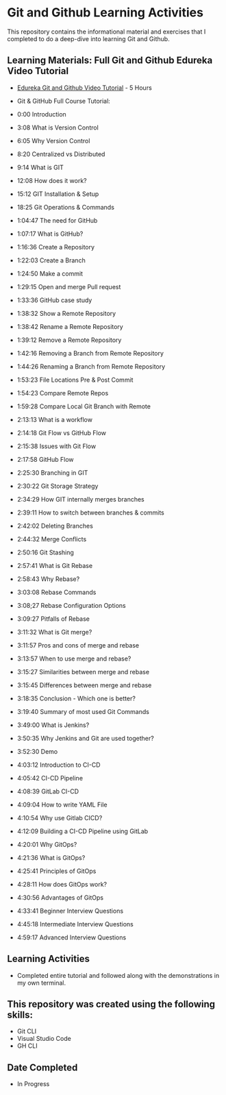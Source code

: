# Git and Github Learning Activities

This repository contains the informational material and exercises that I completed to do a deep-dive into learning Git and Github.

## Learning Materials: Full Git and Github Edureka Video Tutorial

- [Edureka Git and Github Video Tutorial](https://www.youtube.com/live/KMOmw19ZCGs?si=cSY36aYlFqQ4OJ3H) - 5 Hours

- Git & GitHub  Full Course Tutorial:
- 0:00 Introduction
- 3:08 What is Version Control
- 6:05 Why Version Control
- 8:20 Centralized vs Distributed
- 9:14 What is GIT
- 12:08 How does it work?
- 15:12 GIT Installation & Setup
- 18:25 Git Operations & Commands
- 1:04:47 The need for GitHub
- 1:07:17 What is GitHub?
- 1:16:36 Create a Repository
- 1:22:03 Create a Branch
- 1:24:50 Make a commit
- 1:29:15 Open and merge Pull request
- 1:33:36 GitHub case study
- 1:38:32 Show a Remote Repository
- 1:38:42 Rename a Remote Repository
- 1:39:12 Remove a Remote Repository
- 1:42:16 Removing a Branch from Remote Repository
- 1:44:26 Renaming a Branch from Remote Repository
- 1:53:23 File Locations Pre & Post Commit
- 1:54:23 Compare Remote Repos
- 1:59:28 Compare Local Git Branch with Remote
- 2:13:13 What is a workflow
- 2:14:18 Git Flow vs GitHub Flow
- 2:15:38 Issues with Git Flow
- 2:17:58 GitHub Flow
- 2:25:30 Branching in GIT
- 2:30:22 Git Storage Strategy
- 2:34:29 How GIT internally merges branches
- 2:39:11 How to switch between branches & commits
- 2:42:02 Deleting Branches
- 2:44:32 Merge Conflicts
- 2:50:16 Git Stashing
- 2:57:41 What is Git Rebase
- 2:58:43 Why Rebase?
- 3:03:08 Rebase Commands
- 3:08;27 Rebase Configuration Options
- 3:09:27 Pitfalls of Rebase 
- 3:11:32 What is Git merge?
- 3:11:57 Pros and cons of merge and rebase
- 3:13:57 When to use merge and rebase?
- 3:15:27 Similarities between merge and rebase
- 3:15:45 Differences between merge and rebase
- 3:18:35 Conclusion - Which one is better?
- 3:19:40 Summary of most used Git Commands
- 3:49:00 What is Jenkins?
- 3:50:35 Why Jenkins and Git are used together?
- 3:52:30 Demo
- 4:03:12 Introduction to CI-CD
- 4:05:42 CI-CD Pipeline
- 4:08:39 GitLab CI-CD
- 4:09:04 How to write YAML File
- 4:10:54 Why use Gitlab CICD?
- 4:12:09 Building a CI-CD Pipeline using GitLab
- 4:20:01 Why GitOps?
- ​4:21:36 What is GitOps?
- 4:25:41 Principles of GitOps
- 4:28:11 How does GitOps work?
- ​4:30:56 Advantages of GitOps
- 4:33:41 Beginner Interview Questions
- 4:45:18 Intermediate Interview Questions
- ​4:59:17 Advanced Interview Questions

## Learning Activities

- Completed entire tutorial and followed along with the demonstrations in my own terminal.

## This repository was created using the following skills:

- Git CLI
- Visual Studio Code
- GH CLI


## Date Completed

- In Progress 
